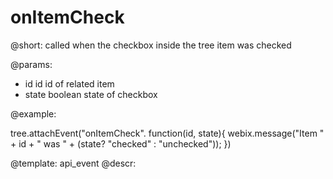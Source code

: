 onItemCheck
=============


@short: called when the checkbox inside the tree item was checked
	
@params:
- id		id		id of related item
- state		boolean	state of checkbox

@example:

tree.attachEvent("onItemCheck". function(id, state){
    webix.message("Item " + id + " was " + (state? "checked" : "unchecked"));
})

@template:	api_event
@descr:
